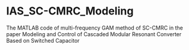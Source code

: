 # IAS_SC-CMRC_Modeling
The MATLAB code of multi-frequency GAM method of SC-CMRC in the paper Modeling and Control of Cascaded Modular Resonant Converter Based on Switched Capacitor
